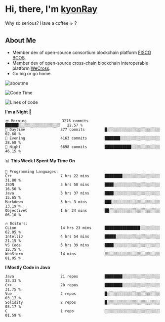 # Hi, there, I'm [kyonRay](https://kyonRay.github.io)

Why so serious? Have a coffee ☕️ ?

## About Me

- Member dev of open-source consortium blockchain platform [FISCO BCOS](https://github.com/FISCO-BCOS).
- Member dev of open-source cross-chain blockchain interoperable platform [WeCross](https://github.com/WeBankBlockchain/WeCross).
- Go big or go home.

![aboutme](https://github-readme-stats.vercel.app/api?username=kyonRay&count_private=true&show_icons=true)

<!-- ![top-langs](https://github-readme-stats.vercel.app/api/top-langs/?username=kyonRay&layout=compact&hide=shell,html) -->

<!--START_SECTION:waka-->
![Code Time](http://img.shields.io/badge/Code%20Time-30%20hrs%2054%20mins-blue)

![Lines of code](https://img.shields.io/badge/From%20Hello%20World%20I%27ve%20Written-11.7%20million%20lines%20of%20code-blue)

**I'm a Night 🦉** 

```text
🌞 Morning                3276 commits        ██████░░░░░░░░░░░░░░░░░░░   22.57 % 
🌆 Daytime                377 commits         █░░░░░░░░░░░░░░░░░░░░░░░░   02.60 % 
🌃 Evening                4163 commits        ███████░░░░░░░░░░░░░░░░░░   28.68 % 
🌙 Night                  6698 commits        ████████████░░░░░░░░░░░░░   46.15 % 
```


📊 **This Week I Spent My Time On** 

```text
💬 Programming Languages: 
C++                      7 hrs 22 mins       ████████░░░░░░░░░░░░░░░░░   31.80 % 
JSON                     3 hrs 50 mins       ████░░░░░░░░░░░░░░░░░░░░░   16.56 % 
Java                     3 hrs 37 mins       ████░░░░░░░░░░░░░░░░░░░░░   15.65 % 
Markdown                 3 hrs 3 mins        ███░░░░░░░░░░░░░░░░░░░░░░   13.19 % 
ObjectiveC               1 hr 24 mins        ██░░░░░░░░░░░░░░░░░░░░░░░   06.10 % 

🔥 Editors: 
CLion                    14 hrs 23 mins      ████████████████░░░░░░░░░   62.05 % 
IntelliJ                 4 hrs 54 mins       █████░░░░░░░░░░░░░░░░░░░░   21.15 % 
VS Code                  3 hrs 39 mins       ████░░░░░░░░░░░░░░░░░░░░░   15.75 % 
WebStorm                 14 mins             ░░░░░░░░░░░░░░░░░░░░░░░░░   01.05 % 
```

**I Mostly Code in Java** 

```text
Java                     21 repos            ████████░░░░░░░░░░░░░░░░░   33.33 % 
C++                      20 repos            ████████░░░░░░░░░░░░░░░░░   31.75 % 
Vue                      2 repos             █░░░░░░░░░░░░░░░░░░░░░░░░   03.17 % 
Solidity                 2 repos             █░░░░░░░░░░░░░░░░░░░░░░░░   03.17 % 
C                        1 repo              ░░░░░░░░░░░░░░░░░░░░░░░░░   01.59 % 
```




<!--END_SECTION:waka-->
